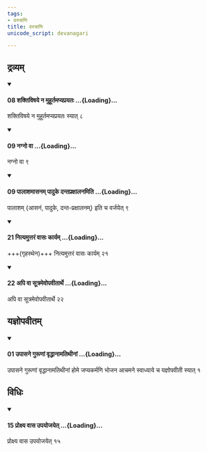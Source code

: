 ```yaml
---
tags:
- वस्त्राणि
title: वस्त्राणि
unicode_script: devanagari

---
```

## द्रव्यम्
<div class="js_include" newlevelforh1="4" unfilled url="/vedAH_yajuH/taittirIyam/sUtram/ApastambaH/dharma-sUtram/vishvAsa-prastutiH/1/05/15/08_shaktiviShaye_na_muhUrtamapyaprayataH.md">
<details open><summary><h4>08 शक्तिविषये न मुहूर्तमप्यप्रयतः ...{Loading}...</h4></summary>

शक्तिविषये न मुहूर्तमप्यप्रयतः स्यात् ८
</details>
</div>
<div class="js_include" newlevelforh1="4" unfilled url="/vedAH_yajuH/taittirIyam/sUtram/ApastambaH/dharma-sUtram/vishvAsa-prastutiH/1/05/15/09_nagno_vA.md">
<details open><summary><h4>09 नग्नो वा ...{Loading}...</h4></summary>

नग्नो वा ९
</details>
</div>
<div class="js_include" newlevelforh1="4" unfilled url="/vedAH_yajuH/taittirIyam/sUtram/ApastambaH/dharma-sUtram/vishvAsa-prastutiH/1/11/32/09_pAlAshamAsanam_pAduke_dantapraxAlanamiti.md">
<details open><summary><h4>09 पालाशमासनम् पादुके दन्तप्रक्षालनमिति ...{Loading}...</h4></summary>

पालाशम् {आसनं, पादुके, दन्त-प्रक्षालनम्} इति च वर्जयेत् ९
</details>
</div>
<div class="js_include" newlevelforh1="4" unfilled url="/vedAH_yajuH/taittirIyam/sUtram/ApastambaH/dharma-sUtram/vishvAsa-prastutiH/2/02/04/21_nityamuttaraM_vAsaH_kAryam.md">
<details open><summary><h4>21 नित्यमुत्तरं वासः कार्यम् ...{Loading}...</h4></summary>

+++(गृहस्थेन)+++ नित्यमुत्तरं वासः कार्यम् २१
</details>
</div>
<div class="js_include" newlevelforh1="4" unfilled url="/vedAH_yajuH/taittirIyam/sUtram/ApastambaH/dharma-sUtram/vishvAsa-prastutiH/2/02/04/22_api_vA_sUtramevopavItArthe.md">
<details open><summary><h4>22 अपि वा सूत्रमेवोपवीतार्थे ...{Loading}...</h4></summary>

अपि वा सूत्रमेवोपवीतार्थे २२
</details>
</div>
  

## यज्ञोपवीतम्
<div class="js_include" newlevelforh1="4" unfilled url="/vedAH_yajuH/taittirIyam/sUtram/ApastambaH/dharma-sUtram/vishvAsa-prastutiH/1/05/15/01_upAsane_gurUNAM_vRddhAnAmatithInAM.md">
<details open><summary><h4>01 उपासने गुरूणां वृद्धानामतिथीनां ...{Loading}...</h4></summary>

उपासने गुरूणां वृद्धानामतिथीनां होमे जप्यकर्मणि भोजन आचमने स्वाध्याये च यज्ञोपवीती स्यात् १
</details>
</div>
  

## विधिः
<div class="js_include" newlevelforh1="4" unfilled url="/vedAH_yajuH/taittirIyam/sUtram/ApastambaH/dharma-sUtram/vishvAsa-prastutiH/1/05/15/15_proxya_vAsa_upayojayet.md">
<details open><summary><h4>15 प्रोक्ष्य वास उपयोजयेत् ...{Loading}...</h4></summary>

प्रोक्ष्य वास उपयोजयेत् १५
</details>
</div>